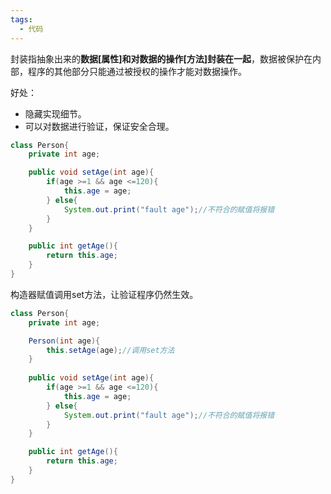 ```yaml
---
tags:
  - 代码
---
```

封装指抽象出来的**数据\[属性]和对数据的操作\[方法]封装在一起**，数据被保护在内部，程序的其他部分只能通过被授权的操作才能对数据操作。

好处：
- 隐藏实现细节。
- 可以对数据进行验证，保证安全合理。

```java
class Person{
	private int age;

	public void setAge(int age){
		if(age >=1 && age <=120){
			this.age = age;
		} else{
			System.out.print("fault age");//不符合的赋值将报错
		}
	}

	public int getAge(){
		return this.age;
	}
}
```

构造器赋值调用set方法，让验证程序仍然生效。
```java
class Person{
	private int age;

	Person(int age){
		this.setAge(age);//调用set方法
	}
	
	public void setAge(int age){
		if(age >=1 && age <=120){
			this.age = age;
		} else{
			System.out.print("fault age");//不符合的赋值将报错
		}
	}

	public int getAge(){
		return this.age;
	}
}
```